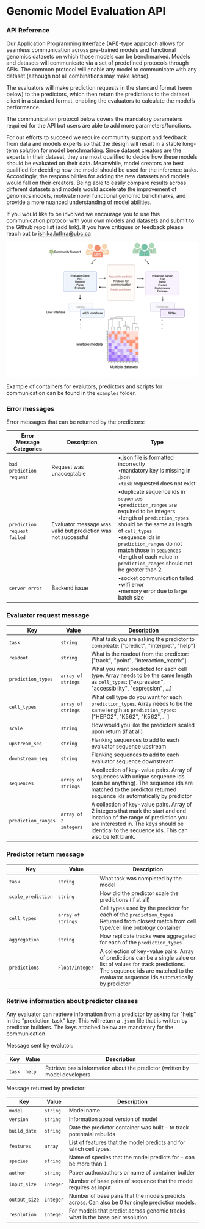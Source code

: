 # Genomic Model Evaluation API 

### API Reference

Our Application Programming Interface (API)-type approach allows for seamless communication across pre-trained models and functional genomics datasets on which those models can be benchmarked. Models and datasets will communicate via a set of predefined protocols through APIs. The common protocol will enable any model to communicate with any dataset (although not all combinations may make sense). 

The evaluators will make prediction requests in the standard format (seen below) to the predictors, which then return the predictions to the dataset client in a standard format, enabling the evaluators to calculate the model’s performance.

The communication protocol below covers the mandatory parameters required for the API but users are able to add more parameters/functions.

For our efforts to succeed we require community support and feedback from data and models experts so that the design will result in a stable long-term solution for model benchmarking. Since dataset creators are the experts in their dataset, they are most qualified to decide how these models should be evaluated on their data. Meanwhile, model creators are best qualified for deciding how the model should be used for the inference tasks. Accordingly, the responsibilities for adding the new datasets and models would fall on their creators. Being able to easily compare results across different datasets and models would accelerate the improvement of genomics models, motivate novel functional genomic benchmarks, and provide a more nuanced understanding of model abilities.

If you would like to be involved we encourage you to use this communication protocol with your own models and datasets and submit to the Github repo list (add link). If you have critiques or feedback please reach out to ishika.luthra@ubc.ca

![](./src/API_V2.png)

Example of containers for evalutors, predictors and scripts for communication can be found in the `examples` folder.

### Error messages

Error messages that can be returned by the predictors:


| Error Message Categories    | Description                     | Type                      |
|-----------------------------|---------------------------------|---------------------------|
| `bad prediction request`     | Request was unacceptable |•.json file is formatted incorrectly <br> •mandatory key is missing in .json <br> •`task` requested does not exist|
| `prediction request failed`      | Evaluator message was valid but prediction was not successful  |•duplicate sequence ids in `sequences` <br> •`prediction_ranges` are required to be integers <br> •length of `prediction_types` should be the same as length of `cell_types` <br> •sequence ids in `prediction_ranges` do not match those in `sequences` <br> •length of each value in `prediction_ranges` should not be greater than 2 <br>|
| `server error`     | Backend issue |•socket communication failed <br> •wifi error <br> •memory error due to large batch size <br>|


### Evaluator request message


| Key        | Value         | Description           |
|------------|---------------|--------------------|
| `task`     | `string` | What task you are asking the predictor to compleate: ["predict", "interpret", "help"] |
| `readout`     | `string` | What is the readout from the predictor: ["track", "point", "interaction_matrix"] |
| `prediction_types`     | `array of strings` | What you want predicted for each cell type. Array needs to be the same length as `cell_types`: ["expression", "accessibility", "expression", ...] |
| `cell_types`     | `array of strings` | What cell type do you want for each `prediction_types`. Array needs to be the same length as `prediction_types`: ["HEPG2", "K562", "K562",... ] |
| `scale`      | `string`  | How would you like the predictors scaled upon return (if at all)|
| `upstream_seq`     | `string` | Flanking sequences to add to each evaluator sequence upstream|
| `downstream_seq`     | `string` | Flanking sequences to add to each evaluator sequence downstream|
| `sequences`     | `array of strings` | A collection of key-value pairs. Array of sequences with unique sequence ids (can be anything). The sequence ids are matched to the predictor returned sequence ids automatically by predictor |
| `prediction_ranges`     | `array of 2 integers` | A collection of key-value pairs. Array of 2 integers that mark the start and end location of the range of prediction you are interested in. The keys should be identical to the sequence ids. This can also be left blank.

### Predictor return message


| Key        | Value         | Description           |
|------------|---------------|--------------------|
| `task`     | `string` | What task was completed by the model |
| `scale_prediction`      | `string`  | How did the predictor scale the predictions (if at all)|
| `cell_types`     | `array of strings` | Cell types used by the predictor for each of the `prediction_types`. Returned from closest match from cell type/cell line ontology container|
| `aggregation`     | `string` | How replicate tracks were aggregated for each of the `prediction_types`|
| `predictions`     | `Float/Integer` |A collection of key-value pairs. Array of predictions can be a single value or list of values for track predictions. The sequence ids are matched to the evaluator sequence ids automatically by predictor |


### Retrive information about predictor classes

Any evaluator can retrieve information from a predictor by asking for "help" in the "prediction_task" key. This will return a `.json` file that is written by predictor builders. The keys attached below are mandatory for the communication 

Message sent by evalutor:


| Key     | Value    | Description|
|---------|----------|------------|
| `task` | `help`                | Retrieve basis information about the predictor (written by model developers|å


Message returned by predictor: 


| Key        | Value         | Description           |
|------------|---------------|--------------------|
| `model`     | `string` | Model name |
| `version`      | `string`  | Information about version of model|
| `build_date`     | `string` | Date the predictor container was built - to track potentaial rebuilds|
| `features`     | `array` | List of features that the model predicts and for which cell types. |
| `species`     | `string` |Name of species that the model predicts for - can be more than 1 |
| `author`     | `string` |Paper author/authors or name of container builder |
| `input_size`     | `Integer` | Number of base pairs of sequence that the model requires as input |
| `output_size`     | `Integer` |Number of base pairs that the models predicts across. Can also be 0 for single prediction models. |
| `resolution`     | `Integer` |For models that predict across genomic tracks what is the base pair resolution |
